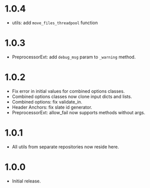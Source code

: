 # 1.0.4

-    utils: add `move_files_threadpool` function


# 1.0.3

-    PreprocessorExt: add `debug_msg` param to `_warning` method.

# 1.0.2

-    Fix error in initial values for combined options classes.
-    Combined options classes now clone input dicts and lists.
-    Combined options: fix validate_in.
-    Header Anchors: fix slate id generator.
-    PreprocessorExt: allow_fail now supports methods without args.

# 1.0.1

-    All utils from separate repositories now reside here.

# 1.0.0

-    Initial release.
